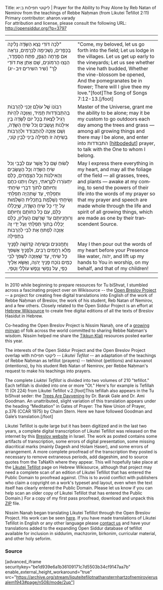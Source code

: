 <html>
<head></head>
<body>
Title: ליקוטי תפילות ב:יא | Prayer for the Ability to Pray Alone by Reb Natan of Nemirov from the teachings of Rebbe Naḥman (from Likutei Tefillot 2:11)<br />
Primary contributor: aharon.varady<br />
For attribution and license, please consult the following URL: <a href="http://opensiddur.org/?p=3797">http://opensiddur.org/?p=3797</a>
<p />
<hr />

<table style="margin-left: auto;margin-right: auto;">
<tbody>
<tr>
<td style="vertical-align:top;">
<div class="liturgy" lang="he">
‏"לְכָה דּוֹדִי נֵצֵא הַשָּׂדֶה 
נָלִינָה בַּכְּפָרִים,‏
נַשְׁכִּימָה לַכְּרָמִים,‏
נִרְאֶה אִם פָּרְחָה הַגֶּפֶן,‏
פִּתַּח הַסְּמָדַר,‏
הֵנֵצוּ הָרִמּוֹנִים,‏
שָׁם אֶתֵּן אֶת דּוֹדַי לָךְ"‏ <span class="citation">‏(שיר השירים ז׃יב-יג)‏</span>
</span></div></td>
 
<td style="vertical-align:top;"><div class="english" lang="en">
"Come, my beloved, let us go forth into the field;
Let us lodge in the villages.
Let us get up early to the vineyards;
Let us see whether the vine hath budded,
Whether the vine-blossom be opened,
And the pomegranates be in flower;
There will I give thee my love."[foot]The Song of Songs 7:12-13.[/foot]
</td></tr>


<tr><td style="vertical-align:top;"><div class="liturgy" lang="he">
רִבּוֹנוֹ שֶׁל עוֹלָם זַכֵּנִי לְהַרְבּוֹת בְּהִתְבּוֹדְדוּת תָּמִיד,‏
וְאֶזְכֶּה לִהְיוֹת רָגִיל לָצֵאת בְּכָל יוֹם לַשָּׂדֶה
בֵּין אִילָנוֹת וַעֲשָׂבִים וְכל שִׂיחַ הַשָּׂדֶה,‏
וְשָׁם אֶזְכֶּה לְהִתְבּוֹדֵד
וּלְהַרְבּוֹת בְּשִׂיחָה זוֹ תְפִילָּה בֵּינִי לְבֵין קוֹנִי,‏
</span></div></td>
 
<td style="vertical-align:top;"><div class="english" lang="en">
Master of the Universe, grant me the ability to be alone;
may it be my custom to go outdoors each day
among the trees and grass — among all growing things
and there may I be alone, and enter into <span class="hebrew" lang="he">התבודדות</span> [<a href="http://en.wikipedia.org/wiki/Hitbodedut">hitbodedut</a>] prayer,
to talk with the One to whom I belong.
</td></tr>


<tr><td style="vertical-align:top;"><div class="liturgy" lang="he">
לָשׂוּחַ שָׁם כָּל אֲשֶׁר עִם לְבָבִי
וְכל שִׂיחַ הַשָּׂדֶה 
וְכָל הָעֲשָׂבִים וְהָאִילָנוֹת וְכָל הַצְּמָחִים,‏ 
כֻּלָּם יִתְעוֹרְרוּ לִקְרָאתִי,‏
וְיַעֲלוּ וְיִתְּנוּ כחָם וְחַיּוּתָם לְתוֹךְ דִּבְרֵי שִׂיחָתִי וּתְפִלָּתִי,‏
עַד שֶׁתִּהְיֶה תְפִלָּתִי וְשִׂיחָתִי נִשְׁלֶמֶת בְּתַכְלִית הַשְּׁלֵמוּת עַל יְדֵי כָּל שִׂיחַ הַשָּׂדֶה,‏
שֶׁיֻּכְלְלוּ כֻלָּם,‏
עִם כָּל כּחוֹתָם וְחַיּוּתָם וְרוּחֲנִיוּתָם עַד שָׁרְשָׁם הָעֶלְיוֹן,‏
כֻּלָּם יֻכְלְלוּ בְּתוֹךְ תְּפִלָּתִי 
וְעַל יְדֵי זֶה אֶזְכֶּה לִפְתּחַ אֶת לִבִּי לְהַרְבּוֹת בִּתְפִילָּה 
</span></div></td>
 
<td style="vertical-align:top;"><div class="english" lang="en">
May I express there everything in my heart,
and may all the foliage of the field —
all grasses, trees, and plants —
awake at my coming,
to send the powers of their life into the words of my prayer
so that my prayer and speech are made whole
through the life and spirit of all growing things,
which are made as one by their transcendent Source.
</td></tr>


<tr><td style="vertical-align:top;"><div class="liturgy" lang="he">
וְתַחֲנוּנִים וּבְשִׂיחָה קְדוֹשָׁה לְפָנֶיךָ מָלֵא רַחֲמִים רַבִּים,‏
וּלְפָנֶיךָ אֶשְׁפּךְ כָּל שִׂיחִי,‏
עַד שֶׁאֶזְכֶּה לִשְׁפּךְ לִבִּי כַמַּיִם נוֹכַח פָּנֶיךָ יְהוָה,‏
וְאֶשָּׂא אֵלֶיךָ כַּפַּי, עַל נַפְשִׁי וְנֶפֶשׁ עוֹלָלַי וְטַפַּי.‏
</span></div></td>
 
<td style="vertical-align:top;"><div class="english" lang="en">
May I then pour out the words of my heart
before your Presence like water, <span class="scribe" lang="he">יהוה</span>,
and lift up my hands to You in worship,
on my behalf, and that of my children! 
</td></tr>
</tbody></table>

<hr />

In 2010 while beginning to prepare resources for Tu biShvat, I stumbled across a fascinating project over on Wikisource -- the <a href="http://en.wikisource.org/wiki/Wikisource:WikiProject_Open_Breslov">Open Breslov Project</a> -- a project for creating free digital translations into English of the work of Rebbe Naḥman of Breslov, the work of his student, Reb Natan of Nemirov, and a few others. Closely related to the Open Siddur Project is an effort at <a href="http://he.wikisource.org/wiki/%D7%A1%D7%A4%D7%A8%D7%99_%D7%91%D7%A8%D7%A1%D7%9C%D7%91">Hebrew Wikisource</a> to create free digital editions of all the texts of Breslov Ḥasidut in Hebrew.

Co-heading the Open Breslov Project is Nissim Nanaḥ, one of a <a href="http://www.nanach.net/2006/04/find-na-nach-near-you.html">growing minyan</a> of folk across the world committed to sharing Rebbe Naḥman's wisdom. Nissim helped me share the <a href="https://opensiddur.org/2011/03/the-tikkun-haklali-according-to-rebbe-na%e1%b8%a5man-of-breslov/">Tikkun Klali</a> resources posted earlier this year.

The interests of the Open Siddur Project and the Open Breslov Project overlap with <span class="hebrew" lang="he"> ליקוטי תפילות</span> -- <em>Likutei Tefilot</em> -- an adaptation of the teachings of Rebbe Naḥman as tefillot (prayers) -- tekhinot (petitions) and kavvanot (intentions), by his student Reb Natan of Nemirov, per Rebbe Naḥman's request to make his teachings into prayers.

The complete <em>Liuktei Tefillot</em> is divided into two volumes of 210 "tefillot." Each tefillah is divided into one or more "Ot." Here's for example is Tefillah 11 (Ot 224) from Likutei Tefillot v.2.[foot]This tefillah also appears in the Tu biShvat seder: the <a href="https://opensiddur.org/2011/01/the-trees-are-davvening-abridged-a-tu-bishvat-haggadah-by-dr-barak-gale-and-dr-ami-goodman/">Trees Are Davvening</a> by Dr. Barak Gale and Dr. Ami Goodman. An unattributed, slight variation of this translation appears under the heading “Meditation” in Gates of Prayer: The New Union of Prayer, p.376 (CCAR 1975) by Chaim Stern. Here we have followed Goodman and Gale’s translation.[/foot]

Likutei Tefillot is quite large but it has been digitized and in the last two years, a complete digital transcription of Likutei Tefillot was released on the internet by this <a href="http://breslev.eip.co.il/books/prayers-collection.asp">Breslov website</a> in Israel. The work as posted contains some artifacts of transcription, some errors of digital presentation, some missing diacritical marks (mainly Dagesh and Ḥolam Ḥaser), and some errors of arrangement. A more complete proofread of the transcription they posted is necessary to remove extraneous periods, add dageshim, and to source quotes from the TaNaKh where they appear. This will hopefully take place at the <a href="http://he.wikisource.org/wiki/%D7%A1%D7%A4%D7%A8%D7%99_%D7%91%D7%A8%D7%A1%D7%9C%D7%91">Likutei Tefillot</a> page on Hebrew Wikisource, although that project may need a complete scan of an edition of Likutei Tefillot that has entered the Public Domain to proofread against. (This is to avoid conflict with publishers who claim a copyright on a work's typeset and layout, even when the text itself has clearly entered the Public Domain.  Please let us know if you can help scan an older copy of Likutei Tefillot that has entered the Public Domain.) For a copy of my first pass proofread, download and unpack this <a href='https://opensiddur.org/wp-content/uploads/2011/09/Reb-Nosson-of-Nemirov-Likutei-Tefillot.zip'>ZIP</a> file.

Nissim Nanaḥ began translating Likutei Tefillot through the Open Breslov Project. His work can be seen <a href="http://en.wikisource.org/wiki/Likutey_Tefillot">here</a>. If you have made translations of Likutei Tefillot in English or any other language please <a href="https://opensiddur.org/contact/">contact us</a> and have your translations added to the expanding Open Siddur database of tefillot available for inclusion in siddurim, machzorim, birkonim, curricular material, and other holy seforim.

<h3>Source</h3>

[advanced_iframe securitykey="be1d939e6a1b36109171c7d5503b34cf9147aa7b" enable_external_height_workaround="true" src="https://archive.org/stream/liquteitefilotnathansternhartzofnemirovjerusalem1943#page/n508/mode/2up"]
</body>
</html>